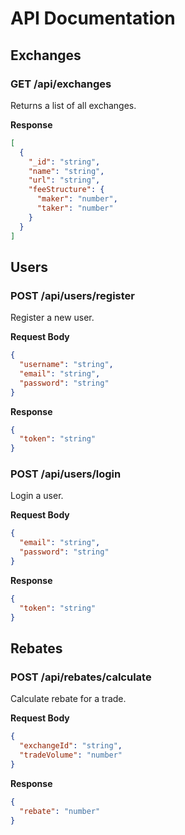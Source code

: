 # API Documentation

## Exchanges

### GET /api/exchanges
Returns a list of all exchanges.

**Response**
```json
[
  {
    "_id": "string",
    "name": "string",
    "url": "string",
    "feeStructure": {
      "maker": "number",
      "taker": "number"
    }
  }
]
```

## Users

### POST /api/users/register
Register a new user.

**Request Body**
```json
{
  "username": "string",
  "email": "string",
  "password": "string"
}
```

**Response**
```json
{
  "token": "string"
}
```

### POST /api/users/login
Login a user.

**Request Body**
```json
{
  "email": "string",
  "password": "string"
}
```

**Response**
```json
{
  "token": "string"
}
```

## Rebates

### POST /api/rebates/calculate
Calculate rebate for a trade.

**Request Body**
```json
{
  "exchangeId": "string",
  "tradeVolume": "number"
}
```

**Response**
```json
{
  "rebate": "number"
}
```
